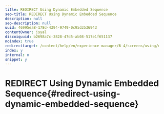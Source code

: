 ```yaml
---
title: REDIRECT Using Dynamic Embedded Sequence
seo-title: REDIRECT Using Dynamic Embedded Sequence
description: null
seo-description: null
uuid: 46995ea8-178d-4394-9749-0c95d3536943
contentOwner: jsyal
discoiquuid: b2698a7c-3828-47d5-ab08-517e1f651137
noindex: true
redirecttarget: /content/help/en/experience-manager/6-4/screens/using/use-case-dynamic-embedded-sequence
index: y
internal: n
snippet: y
---
```


# REDIRECT Using Dynamic Embedded Sequence{#redirect-using-dynamic-embedded-sequence}

